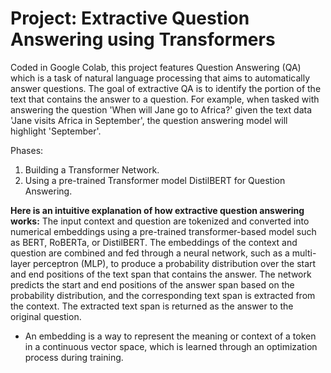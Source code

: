 # Project: Extractive Question Answering using Transformers
Coded in Google Colab, this project features Question Answering (QA) which is a task of natural language processing that aims to automatically answer questions. The goal of extractive QA is to identify the portion of the text that contains the answer to a question. For example, when tasked with answering the question 'When will Jane go to Africa?' given the text data 'Jane visits Africa in September', the question answering model will highlight 'September'.

Phases:
  1. Building a Transformer Network.
  2. Using a pre-trained Transformer model DistilBERT for Question Answering.
  
**Here is an intuitive explanation of how extractive question answering works:**
The input context and question are tokenized and converted into numerical embeddings using a pre-trained transformer-based model such as BERT, RoBERTa, or DistilBERT.
The embeddings of the context and question are combined and fed through a neural network, such as a multi-layer perceptron (MLP), to produce a probability distribution over the start and end positions of the text span that contains the answer.
The network predicts the start and end positions of the answer span based on the probability distribution, and the corresponding text span is extracted from the context.
The extracted text span is returned as the answer to the original question.

- An embedding is a way to represent the meaning or context of a token in a continuous vector space, which is learned through an optimization process during training.
